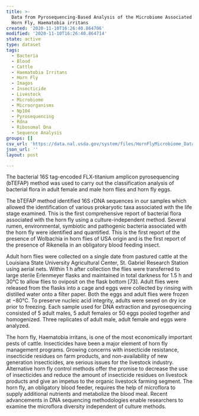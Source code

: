 ```yaml
---
title: >-
  Data from Pyrosequencing-Based Analysis of the Microbiome Associated with the
  Horn Fly, Haematobia irritans
created: '2020-11-10T16:26:40.864706'
modified: '2020-11-10T16:26:40.864714'
state: active
type: dataset
tags:
  - Bacteria
  - Blood
  - Cattle
  - Haematobia Irritans
  - Horn Fly
  - Imagos
  - Insecticide
  - Livestock
  - Microbiome
  - Microorganisms
  - Np104
  - Pyrosequencing
  - Rdna
  - Ribosomal Dna
  - Sequence Analysis
groups: []
csv_url: 'https://data.nal.usda.gov/system/files/HornFlyMicrobiome_DataDictionary.csv'
json_url: ''
layout: post

---
```

<p>The bacterial 16S tag-encoded FLX-titanium amplicon pyrosequencing (bTEFAP) method was used to carry out the classification analysis of bacterial flora in adult female and male horn flies and horn fly eggs.</p>
<p>The bTEFAP method identified 16S rDNA sequences in our samples which allowed the identification of various prokaryotic taxa associated with the life stage examined. This is the first comprehensive report of bacterial flora associated with the horn fly using a culture-independent method. Several rumen, environmental, symbiotic and pathogenic bacteria associated with the horn fly were identified and quantified. This is the first report of the presence of Wolbachia in horn flies of USA origin and is the first report of the presence of Rikenella in an obligatory blood feeding insect.</p>
<p>Adult horn flies were collected on a single date from pastured cattle at the Louisiana State University Agricultural Center, St. Gabriel Research Station using aerial nets. Within 1 h after collection the flies were transferred to large sterile Erlenmeyer flasks and maintained in total darkness for 1.5 h and 30°C to allow flies to oviposit on the flask bottom [73]. Adult flies were released from the flasks into a cage and eggs were collected by rinsing with distilled water onto a filter paper. Both the eggs and adult flies were frozen at −80°C. To preserve nucleic acid integrity, adults were sexed on dry ice prior to freezing. Each sample used for DNA extraction and pyrosequencing consisted of 5 adult males, 5 adult females or 50 eggs pooled together and homogenized. Three replicates of adult male, adult female and eggs were analyzed.</p>
<p>The horn fly, Haematobia irritans, is one of the most economically important pests of cattle. Insecticides have been a major element of horn fly management programs. Growing concerns with insecticide resistance, insecticide residues on farm products, and non-availability of new generation insecticides, are serious issues for the livestock industry. Alternative horn fly control methods offer the promise to decrease the use of insecticides and reduce the amount of insecticide residues on livestock products and give an impetus to the organic livestock farming segment. The horn fly, an obligatory blood feeder, requires the help of microflora to supply additional nutrients and metabolize the blood meal. Recent advancements in DNA sequencing methodologies enable researchers to examine the microflora diversity independent of culture methods.</p>

